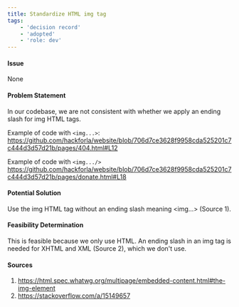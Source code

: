 ```yaml
---
title: Standardize HTML img tag
tags:
    - 'decision record'
    - 'adopted'
    - 'role: dev'
---
```


#### Issue

None

#### Problem Statement

In our codebase, we are not consistent with whether we apply an ending slash for img HTML tags.

Example of code with `<img...>`:
<https://github.com/hackforla/website/blob/706d7ce3628f9958cda525201c7c444d3d57d21b/pages/404.html#L12>

Example of code with  `<img.../>`
<https://github.com/hackforla/website/blob/706d7ce3628f9958cda525201c7c444d3d57d21b/pages/donate.html#L18>

#### Potential Solution

Use the img HTML tag without an ending slash meaning <img...> (Source 1).

#### Feasibility Determination

This is feasible because we only use HTML. An ending slash in an img tag is needed for XHTML and XML (Source 2), which we don't use.

#### Sources

1. <https://html.spec.whatwg.org/multipage/embedded-content.html#the-img-element>
2. <https://stackoverflow.com/a/15149657>
